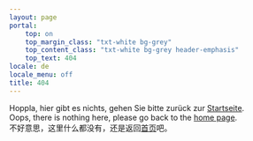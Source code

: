 ```yaml
---
layout: page
portal:
    top: on
    top_margin_class: "txt-white bg-grey"
    top_content_class: "txt-white bg-grey header-emphasis"
    top_text: 404
locale: de
locale_menu: off
title: 404
---
```


Hoppla, hier gibt es nichts, gehen Sie bitte zurück zur [Startseite](/).<br>
Oops, there is nothing here, please go back to the [home page](/en).<br>
不好意思，这里什么都没有，还是返回[首页](/zh)吧。

<br>
<br>
<br>